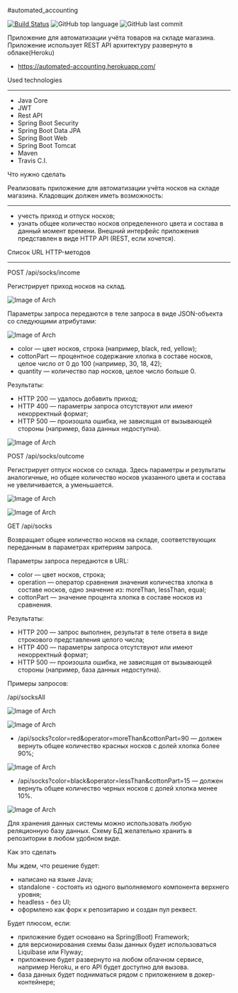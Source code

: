 #automated_accounting

[![Build Status](https://app.travis-ci.com/SlartiBartFast-art/automated_accounting.svg?branch=master)](https://app.travis-ci.com/SlartiBartFast-art/automated_accounting)
![GitHub top language](https://img.shields.io/github/languages/top/SlartiBartFast-art/automated_accounting?logo=java&logoColor=red&style=plastic)
![GitHub last commit](https://img.shields.io/github/last-commit/SlartiBartFast-art/automated_accounting?logo=github)

Приложение для автоматизации учёта товаров на складе магазина. 
Приложение использует REST API архитектуру
развернуто в облаке(Heroku)
   - https://automated-accounting.herokuapp.com/

Used technologies
______________________________________________
- Java Core
- JWT
- Rest API
- Spring Boot Security
- Spring Boot Data JPA
- Spring Boot Web
- Spring Boot Tomcat
- Maven
- Travis C.I.


Что нужно сделать

Реализовать приложение для автоматизации учёта носков на складе магазина. Кладовщик должен иметь возможность:
_____________
-  учесть приход и отпуск носков;
-  узнать общее количество носков определенного цвета и состава в данный момент времени.
Внешний интерфейс приложения представлен в виде HTTP API (REST, если хочется).

Список URL HTTP-методов
________


 POST /api/socks/income

 Регистрирует приход носков на склад.

![Image of Arch](https://github.com/SlartiBartFast-art/automated_accounting/blob/master/image/Screenshot_2.jpg)

Параметры запроса передаются в теле запроса в виде JSON-объекта со следующими атрибутами:

![Image of Arch](https://github.com/SlartiBartFast-art/automated_accounting/blob/master/image/Screenshot_3.jpg)

-  color — цвет носков, строка (например, black, red, yellow);
-  cottonPart — процентное содержание хлопка в составе носков, целое число от 0 до 100 (например, 30, 18, 42);
-  quantity — количество пар носков, целое число больше 0.

Результаты:

-  HTTP 200 — удалось добавить приход;
-  HTTP 400 — параметры запроса отсутствуют или имеют некорректный формат;
-  HTTP 500 — произошла ошибка, не зависящая от вызывающей стороны (например, база данных недоступна).

![Image of Arch](https://github.com/SlartiBartFast-art/automated_accounting/blob/master/image/Screenshot_4.jpg)

POST /api/socks/outcome

Регистрирует отпуск носков со склада. Здесь параметры и результаты аналогичные,
но общее количество носков указанного цвета и состава не увеличивается, а уменьшается.

![Image of Arch](https://github.com/SlartiBartFast-art/automated_accounting/blob/master/image/Screenshot_5.jpg)

![Image of Arch](https://github.com/SlartiBartFast-art/automated_accounting/blob/master/image/Screenshot_6.jpg)

GET /api/socks

Возвращает общее количество носков на складе, соответствующих переданным в параметрах критериям запроса.

Параметры запроса передаются в URL:

-  color — цвет носков, строка;
-  operation — оператор сравнения значения количества хлопка в составе носков, одно значение из: moreThan, lessThan, equal;
-  cottonPart — значение процента хлопка в составе носков из сравнения.

Результаты:

-  HTTP 200 — запрос выполнен, результат в теле ответа в виде строкового представления целого числа; 
-  HTTP 400 — параметры запроса отсутствуют или имеют некорректный формат;
-  HTTP 500 — произошла ошибка, не зависящая от вызывающей стороны (например, база данных недоступна).

Примеры запросов:

/api/socksAll

![Image of Arch](https://github.com/SlartiBartFast-art/automated_accounting/blob/master/image/Screenshot_1.jpg)

![Image of Arch](https://github.com/SlartiBartFast-art/automated_accounting/blob/master/image/Screenshot_7.jpg)

-  /api/socks?color=red&operator=moreThan&cottonPart=90 — должен вернуть общее количество красных носков с долей хлопка более 90%;

![Image of Arch](https://github.com/SlartiBartFast-art/automated_accounting/blob/master/image/Screenshot_8.jpg)

-  /api/socks?color=black&operator=lessThan&cottonPart=15 — должен вернуть общее количество черных носков с долей хлопка менее 10%.

![Image of Arch](https://github.com/SlartiBartFast-art/automated_accounting/blob/master/image/Screenshot_9.jpg)

Для хранения данных системы можно использовать любую реляционную базу данных. Схему БД желательно хранить в репозитории в любом удобном виде.

Как это сделать

Мы ждем, что решение будет:

-  написано на языке Java; 
-  standalone - состоять из одного выполняемого компонента верхнего уровня;
-  headless - без UI; 
-  оформлено как форк к репозитарию и создан пул реквест.
   
Будет плюсом, если:

-  приложение будет основано на Spring(Boot) Framework;
-  для версионирования схемы базы данных будет использоваться Liquibase или Flyway;
-  приложение будет развернуто на любом облачном сервисе, например Heroku, и его API будет доступно для вызова.
-  база данных будет подниматься рядом с приложением в докер-контейнере;